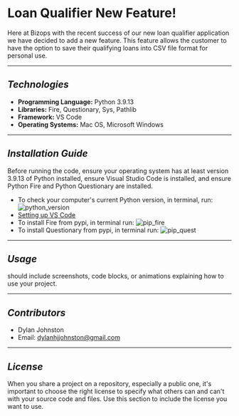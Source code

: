 # Loan Qualifier New Feature!

Here at Bizops with the recent success of our new loan qualifier application we have decided to add a new feature. This feature allows the customer to have the option to save their qualifying loans into CSV file format for personal use. 

---

## *Technologies*

- **Programming Language:** Python 3.9.13
- **Libraries:** Fire, Questionary, Sys, Pathlib
- **Framework:** VS Code
- **Operating Systems:** Mac OS, Microsoft Windows

---

## *Installation Guide*

Before running the code, ensure your operating system has at least version 3.9.13 of Python installed, ensure Visual Studio Code is installed, and ensure Python Fire and Python Questionary are installed. 

- To check your computer's current Python version, in terminal, run: ![python_version](https://user-images.githubusercontent.com/123714457/228030721-8905ed97-ad3a-40af-96ec-078a6492fb56.png)
- [Setting up VS Code](https://code.visualstudio.com/docs/setup/setup-overview)
- To install Fire from pypi, in terminal run: ![pip_fire](https://user-images.githubusercontent.com/123714457/228030808-a5269f51-9e1a-4955-bc5f-3fcc63f594f0.png)
- To install Questionary from pypi, in terminal run: ![pip_quest](https://user-images.githubusercontent.com/123714457/228030876-5ad76caa-d23a-4c5a-bf15-f783c7c2cd4c.png)

---

## *Usage*

should include screenshots, code blocks, or animations explaining how to use your project.

---

## *Contributors*

- Dylan Johnston
- Email: dylanhjjohnston@gmail.com

---

## *License*

When you share a project on a repository, especially a public one, it's important to choose the right license to specify what others can and can't with your source code and files. Use this section to include the license you want to use.